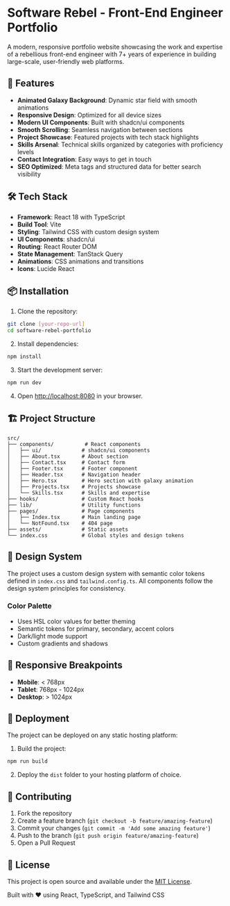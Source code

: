 # Software Rebel - Front-End Engineer Portfolio

A modern, responsive portfolio website showcasing the work and expertise of a rebellious front-end engineer with 7+ years of experience in building large-scale, user-friendly web platforms.

## 🚀 Features

- **Animated Galaxy Background**: Dynamic star field with smooth animations
- **Responsive Design**: Optimized for all device sizes
- **Modern UI Components**: Built with shadcn/ui components
- **Smooth Scrolling**: Seamless navigation between sections
- **Project Showcase**: Featured projects with tech stack highlights
- **Skills Arsenal**: Technical skills organized by categories with proficiency levels
- **Contact Integration**: Easy ways to get in touch
- **SEO Optimized**: Meta tags and structured data for better search visibility

## 🛠️ Tech Stack

- **Framework**: React 18 with TypeScript
- **Build Tool**: Vite
- **Styling**: Tailwind CSS with custom design system
- **UI Components**: shadcn/ui
- **Routing**: React Router DOM
- **State Management**: TanStack Query
- **Animations**: CSS animations and transitions
- **Icons**: Lucide React

## 📦 Installation

1. Clone the repository:
```bash
git clone [your-repo-url]
cd software-rebel-portfolio
```

2. Install dependencies:
```bash
npm install
```

3. Start the development server:
```bash
npm run dev
```

4. Open [http://localhost:8080](http://localhost:8080) in your browser.

## 🏗️ Project Structure

```
src/
├── components/          # React components
│   ├── ui/             # shadcn/ui components
│   ├── About.tsx       # About section
│   ├── Contact.tsx     # Contact form
│   ├── Footer.tsx      # Footer component
│   ├── Header.tsx      # Navigation header
│   ├── Hero.tsx        # Hero section with galaxy animation
│   ├── Projects.tsx    # Projects showcase
│   └── Skills.tsx      # Skills and expertise
├── hooks/              # Custom React hooks
├── lib/                # Utility functions
├── pages/              # Page components
│   ├── Index.tsx       # Main landing page
│   └── NotFound.tsx    # 404 page
├── assets/             # Static assets
└── index.css           # Global styles and design tokens
```

## 🎨 Design System

The project uses a custom design system with semantic color tokens defined in `index.css` and `tailwind.config.ts`. All components follow the design system principles for consistency.

### Color Palette
- Uses HSL color values for better theming
- Semantic tokens for primary, secondary, accent colors
- Dark/light mode support
- Custom gradients and shadows

## 📱 Responsive Breakpoints

- **Mobile**: < 768px
- **Tablet**: 768px - 1024px
- **Desktop**: > 1024px

## 🚀 Deployment

The project can be deployed on any static hosting platform:

1. Build the project:
```bash
npm run build
```

2. Deploy the `dist` folder to your hosting platform of choice.

## 🤝 Contributing

1. Fork the repository
2. Create a feature branch (`git checkout -b feature/amazing-feature`)
3. Commit your changes (`git commit -m 'Add some amazing feature'`)
4. Push to the branch (`git push origin feature/amazing-feature`)
5. Open a Pull Request

## 📄 License

This project is open source and available under the [MIT License](LICENSE).

Built with ❤️ using React, TypeScript, and Tailwind CSS